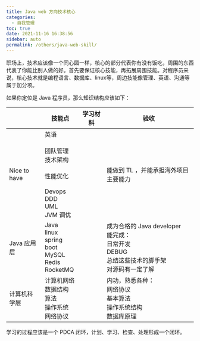 ```yaml
---
title: Java web 方向技术核心
categories: 
  - 自我管理
toc: true
date: 2021-11-16 16:38:56
sidebar: auto
permalink: /others/java-web-skill/
---
```




职场上，技术应该像一个同心圆一样，核心的部分代表你有没有饭吃，周围的东西代表了你能比别人做的好。首先要保证核心技能，再拓展周围技能。对程序员来说，核心技术就是编程语言、数据库、linux等，周边技能像管理、英语、沟通等属于加分项。



如果你定位是 Java 程序员，那么知识结构应该如下：



|              | 技能点                                                       | 学习材料 | 验收                                                         |
| ------------ | ------------------------------------------------------------ | -------- | ------------------------------------------------------------ |
| Nice to have | 英语<br /><br />团队管理<br />技术架构<br /><br />性能优化<br /><br />Devops<br />DDD<br />UML<br />JVM 调优 |          | 能做到 TL ，并能承担海外项目主要能力                         |
| Java 应用层  | Java <br />linux<br />spring boot<br />MySQL<br />Redis<br />RocketMQ |          | 成为合格的 Java developer<br />能完成：<br />日常开发<br />DEBUG<br />总结这些技术的脚手架<br />对源码有一定了解 |
| 计算机科学层 | 计算机网络<br />数据结构<br />算法<br />操作系统<br />网络协议 |          | 内功，熟悉各种：<br />网络协议<br />基本算法<br />操作系统结构<br />数据库原理<br /> |

学习的过程应该是一个 PDCA 闭环，计划、学习、检查、处理形成一个闭环。
